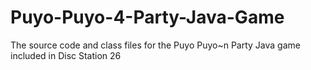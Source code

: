 # Puyo-Puyo-4-Party-Java-Game
The source code and class files for the Puyo Puyo~n Party Java game included in Disc Station 26
